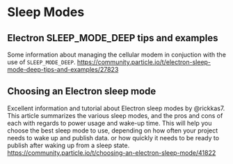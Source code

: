 # Sleep Modes
## Electron SLEEP_MODE_DEEP tips and examples
Some information about managing the cellular modem in conjuction with the use
of `SLEEP_MODE_DEEP`. 
https://community.particle.io/t/electron-sleep-mode-deep-tips-and-examples/27823

## Choosing an Electron sleep mode
Excellent information and tutorial about Electron sleep modes by @rickkas7.
This article summarizes the various sleep modes, and the pros and cons of each
with regards to power usage and wake-up time. This will help you choose the
best sleep mode to use, depending on how often your project needs to wake up
and publish data. or how quickly it needs to be ready to publish after waking
up from a sleep state.
https://community.particle.io/t/choosing-an-electron-sleep-mode/41822

